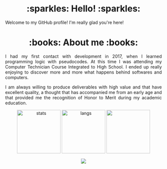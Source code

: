 <h1 align="center"> :sparkles: Hello! :sparkles: </h1>
<p align="justify">Welcome to my GitHub profile! I'm really glad you're here!</p>

<h1 align="center"> :books: About me :books: </h1>
<p align="justify">I had my first contact with development in 2017, when I learned programming logic with pseudocodes. At this time I was attending my Computer Technician Course Integrated to High School. I ended up really enjoying to discover more and more what happens behind softwares and computers.</p>

<p align="justify">I am always willing to produce deliverables with high value and that have excellent quality, a thought that has accompanied me from an early age and that provided me the recognition of Honor to Merit during my academic education.</p>


<p align="center">
  <img src="https://github-readme-stats.vercel.app/api?username=barbaraport&theme=bear" alt="stats" height="140">
  <img src="https://github-readme-stats.vercel.app/api/top-langs/?username=barbaraport&hide=jupyter%20notebook&layout=compact&theme=bear&count_private=true&include_all_commits=true" alt="langs" height="140">
  <img src="https://github-readme-streak-stats.herokuapp.com?user=barbaraport&theme=bear&date_format=M%20j%5B%2C%20Y%5D" height="140">
</p>
<p align="center"> 
  <a href="https://www.linkedin.com/in/barbaraport/">
    <a href="https://img.shields.io/badge/LinkedIn-0077B5?style=for-the-badge&logo=linkedin&logoColor=white" />
  </a>
  <a href="https://visitcount.itsvg.in">
    <img src="https://visitcount.itsvg.in/api?id=barbaraport&label=Profile%20Views&color=5&icon=7&pretty=true" />
  </a>
</p>
